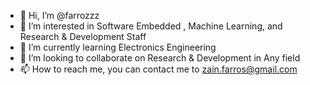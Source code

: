 - 👋 Hi, I’m @farrozzz
- 👀 I’m interested in Software Embedded , Machine Learning, and Research & Development Staff
- 🌱 I’m currently learning Electronics Engineering
- 💞️ I’m looking to collaborate on Research & Development in Any field
- 📫 How to reach me, you can contact me to zain.farros@gmail.com

<!---
farrozzz/farrozzz is a ✨ special ✨ repository because its `README.md` (this file) appears on your GitHub profile.
You can click the Preview link to take a look at your changes.
--->
